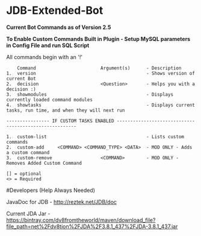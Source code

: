 # JDB-Extended-Bot

**Current Bot Commands as of Version 2.5** 

**To Enable Custom Commands Built in Plugin - Setup MySQL parameters in Config File and run SQL Script**

All commands begin with an '!'

        Command                        Argument(s)      - Description
    1.  version                                         - Shows version of current Bot
    2.  decision                       <Question>       - Helps you with a decision :)
    3.  showmodules                                     - Displays currently loaded command modules
    4.  showtasks                                       - Displays current tasks, run time, and when they will next run
    
    ---------------- IF CUSTOM TASKS ENABLED -------------------------------------------------------
     
    1.  custom-list                                     - Lists custom commands
    2.  custom-add     <COMMAND> <COMMAND_TYPE> <DATA>  - MOD ONLY - Adds a custom command
    3.  custom-remove                  <COMMAND>        - MOD ONLY - Removes Added Custom Command

    [] = optional
    <> = Required

#Developers (Help Always Needed)

JavaDoc for JDB - http://reztek.net/JDB/doc

Current JDA Jar - https://bintray.com/dv8fromtheworld/maven/download_file?file_path=net%2Fdv8tion%2FJDA%2F3.8.1_437%2FJDA-3.8.1_437.jar 
